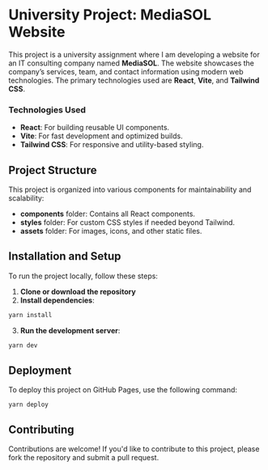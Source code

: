 # University Project: MediaSOL Website

This project is a university assignment where I am developing a website for an IT consulting company named **MediaSOL**. The website showcases the company’s services, team, and contact information using modern web technologies. The primary technologies used are **React**, **Vite**, and **Tailwind CSS**.

<!-- ## Project Overview
 -->

### Technologies Used

-  **React**: For building reusable UI components.
-  **Vite**: For fast development and optimized builds.
-  **Tailwind CSS**: For responsive and utility-based styling.

## Project Structure

This project is organized into various components for maintainability and scalability:

-  **components** folder: Contains all React components.
-  **styles** folder: For custom CSS styles if needed beyond Tailwind.
-  **assets** folder: For images, icons, and other static files.

## Installation and Setup

To run the project locally, follow these steps:

1. **Clone or download the repository**
2. **Install dependencies**:

```bash
yarn install
```

3. **Run the development server**:

```bash
yarn dev
```

## Deployment

To deploy this project on GitHub Pages, use the following command:

`yarn deploy`

## Contributing

Contributions are welcome! If you'd like to contribute to this project, please fork the repository and submit a pull request.
